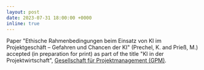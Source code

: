 ```yaml
---
layout: post
date: 2023-07-31 18:00:00 +0000
inline: true
---
```


Paper "Ethische Rahmenbedingungen beim Einsatz von KI im Projektgeschäft – Gefahren und Chancen der KI" (Prechel, K. and Prieß, M.) accepted (in preparation for print) as part of the title "KI in der Projektwirtschaft", [Gesellschaft für Projektmanagement (GPM)](https://www.gpm-ipma.de).